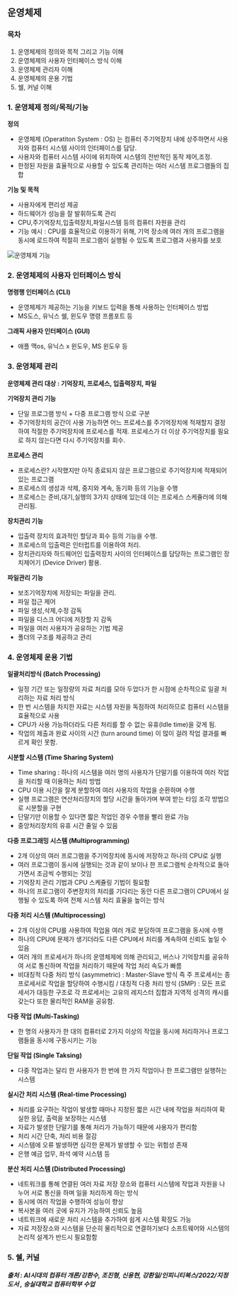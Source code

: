 ## 운영체제

### 목차
1. 운영체제의 정의와 목적 그리고 기능 이해
2. 운영체제의 사용자 인터페이스 방식 이해
3. 운영체제 관리자 이해
4. 운영체제의 운용 기법
5. 쉘, 커널 이해


### 1. 운영체제 정의/목적/기능

<strong> 정의 </strong>
- 운영체제 (Operatiton System : OS) 는 컴퓨터 주기억장치 내에 상주하면서 사용자와 컴퓨터 시스템 사이의 인터페이스를 담당.
- 사용자와 컴퓨터 시스템 사이에 위치하여 시스템의 전반적인 동작 제어,조정.
- 한정된 자원을 효율적으로 사용할 수 있도록 관리하는 여러 시스템 프로그램들의 집합
  
<strong> 기능 및 목적 </strong>
- 사용자에게 편리성 제공
- 하드웨어가 성능을 잘 발휘하도록 관리
- CPU,주기억장치,입출력장치,파일시스템 등의 컴퓨터 자원을 관리
- 기능 예시 : CPU를 효율적으로 이용하기 위해, 기억 장소에 여러 개의 프로그램을 동시에 로드하여 적절히 프로그램이 실행될 수 있도록 프로그램과 사용자를 보호

![운영체제 기능](https://github.com/kimsunhoon/TIL/assets/96249610/4305909c-049d-4c41-aec6-8c699456dbaf)

### 2. 운영체제의 사용자 인터페이스 방식

<strong> 명령행 인터페이스 (CLI) </strong> 
- 운영체제가 제공하는 기능을 키보드 입력을 통해 사용하는 인터페이스 방법
- MS도스, 유닉스 쉘, 윈도우 명령 프롬포트 등

<strong> 그래픽 사용자 인터페이스 (GUI) </strong> 
- 애플 맥os, 유닉스 x 윈도우, MS 윈도우 등

### 3. 운영체제 관리

<strong> 운영체제 관리 대상 : 기억장치, 프로세스, 입출력장치, 파일 </strong> 

<strong> 기억장치 관리 기능 </strong> 
- 단일 프로그램 방식 + 다중 프로그램 방식 으로 구분
- 주기억장치의 공간이 사용 가능하면 어느 프로세스를 주기억장치에 적재할지 결정하여 적절한 주기억장치에 프로세스를 적재. 프로세스가 더 이상 주기억장치를 필요로 하지 않는다면 다시 주기억장치를 회수.

<strong> 프로세스 관리 </strong> 
- 프로세스란? 시작했지만 아직 종료되지 않은 프로그램으로 주기억장치에 적재되어 있는 프로그램
- 프로세스의 생성과 삭제, 중지와 계속, 동기화 등의 기능을 수행
- 프로세스는 준비,대기,실행의 3가지 상태에 있는데 이는 프로세스 스케쥴러에 의해 관리됨.

<strong> 장치관리 기능 </strong> 
- 입출력 장치의 효과적인 할당과 회수 등의 기능을 수행.
- 프로세스의 입출력은 인터럽트를 이용하여 처리.
- 장치관리자와 하드웨어인 입출력장치 사이의 인터페이스를 담당하는 프로그램인 장치제어기 (Device Driver) 활용.

<strong> 파일관리 기능 </strong> 
- 보조기억장치에 저장되는 파일을 관리.
- 파일 접근 제어
- 파일 생성,삭제,수정 감독
- 파일을 디스크 어디에 저장할 지 감독
- 파일을 여러 사용자가 공유하는 기법 제공
- 폴더의 구조를 제공하고 관리

### 4. 운영체제 운용 기법

<strong> 일괄처리방식 (Batch Processing) </strong>
- 일정 기간 또는 일정량의 자료 처리를 모아 두었다가 한 시점에 순차적으로 일괄 처리하는 자료 처리 방식
- 한 번 시스템을 차지한 자료는 시스템 자원을 독점하여 처리하므로 컴퓨터 시스템을 효율적으로 사용
- CPU가 사용 가능하더라도 다른 처리를 할 수 없는 유휴(Idle time)을 갖게 됨.
- 작업의 제출과 완료 사이의 시간 (turn around time) 이 많이 걸려 작업 결과를 빠르게 확인 못함.

<strong> 시분할 시스템 (Time Sharing System) </strong>
- Time sharing : 하나의 시스템을 여러 명의 사용자가 단말기를 이용하여 여러 작업을 처리할 때 이용하는 처리 방법
- CPU 이용 시간을 잘게 분할하여 여러 사용자의 작업을 순환하며 수행
- 실행 프로그램은 연산처리장치의 할당 시간을 돌아가며 부여 받는 타임 조각 방법으로 시분할을 구현
- 단말기만 이용할 수 있다면 짧은 작업인 경우 수행을 빨리 완료 가능
- 중앙처리장치의 유휴 시간 줄일 수 있음

<strong> 다중 프로그래밍 시스템 (Multiprogramming) </strong>
- 2개 이상의 여러 프로그램을 주기억장치에 동시에 저장하고 하나의 CPU로 실행
- 여러 프로그램이 동시에 실행되는 것과 같이 보이나 한 프로그램씩 순차적으로 돌아가면서 조금씩 수행되는 것임
- 기억장치 관리 기법과 CPU 스케쥴링 기법이 필요함
- 하나의 프로그램이 주변장치의 처리를 기다리는 동안 다른 프로그램이 CPU에서 실행될 수 있도록 하여 전체 시스템 처리 효율을 높이는 방식

<strong> 다중 처리 시스템 (Multiprocessing) </strong>
- 2개 이상의 CPU를 사용하여 작업을 여러 개로 분담하여 프로그램을 동시에 수행
- 하나의 CPU에 문제가 생기더라도 다른 CPU에서 처리를 계속하여 신뢰도 높일 수 있음
- 여러 개의 프로세서가 하나의 운영체제에 의해 관리되고, 버스나 기억장치를 공유하여 서로 통신하며 작업을 처리하기 때문에 작업 처리 속도가 빠름
- 비대칭적 다중 처리 방식 (asymmetric) : Master-Slave 방식 즉 주 프로세서는 종 프로세서로 작업을 할당하여 수행시킴 / 대칭적 다중 처리 방식 (SMP) : 모든 프로세서가 대등한 구조로 각 프로세서는 고유의 레지스터 집합과 지역적 성격의 캐시를 갖는다 또한 물리적인 RAM을 공유함. 

<strong> 다중 작업 (Multi-Tasking) </strong>
- 한 명의 사용자가 한 대의 컴퓨터로 2가지 이상의 작업을 동시에 처리하거나 프로그램들을 동시에 구동시키는 기능

<strong> 단일 작업 (Single Taksing) </strong>
- 다중 작업과는 달리 한 사용자가 한 번에 한 가지 작업이나 한 프로그램만 실행하는 시스템

<strong> 실시간 처리 시스템 (Real-time Processing) </strong>
- 처리를 요구하는 작업이 발생할 때마나 지정된 짧은 시간 내에 작업을 처리하여 확실한 응답, 출력을 보장하는 시스템
- 자료가 발생한 단말기를 통해 처리가 가능하기 때문에 사용자가 편리함
- 처리 시간 단축, 처리 비용 절감
- 시스템에 오류 발생하면 심각한 문제가 발생할 수 있는 위험성 존재
- 은행 예금 업무, 좌석 예약 시스템 등

<strong> 분산 처리 시스템 (Distributed Processing) </strong>
- 네트워크를 통해 연결된 여러 자료 저장 장소와 컴퓨터 시스템에 작업과 자원을 나누어 서로 통신을 하며 일을 처리하게 하는 방식
- 동시에 여러 작업을 수행하여 성능이 향상
- 복사본을 여러 곳에 유지가 가능하여 신뢰도 높음
- 네트워크에 새로운 처리 시스템을 추가하여 쉽게 시스템 확장도 가능
- 자료 저장장소와 시스템을 단순히 물리적으로 연결하기보다 소프트웨어와 시스템의 논리적 설계가 반드시 필요함함

### 5. 쉘, 커널

##### 출처 : AI시대의 컴퓨터 개론/강환수, 조진형, 신용현, 강환일/인피니티북스/2022/지정도서 , 숭실대학교 컴퓨터학부 수업
